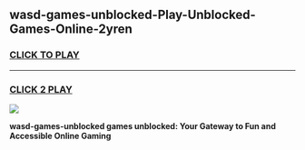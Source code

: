
## wasd-games-unblocked-Play-Unblocked-Games-Online-2yren
<h3>
<a href="https://premium76.site?title=wasd-games-unblocked&ref=25A">CLICK TO PLAY</a></h3>
<hr>

<h3>
<a href="https://premium76.site?title=wasd-games-unblocked&ref=25A">CLICK 2 PLAY</a>
  
</h3>

<a href="https://premium76.site?title=wasd-games-unblocked&ref=25A"><img src="https://clearcache.store/games.png"></a>


**wasd-games-unblocked games unblocked: Your Gateway to Fun and Accessible Online Gaming**
